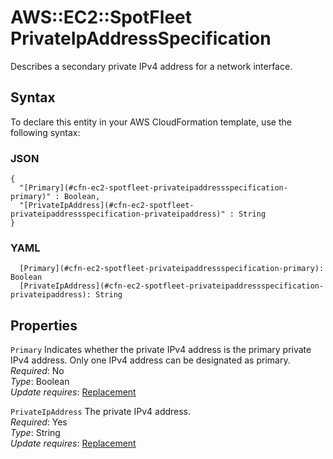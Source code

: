 # AWS::EC2::SpotFleet PrivateIpAddressSpecification<a name="aws-properties-ec2-spotfleet-privateipaddressspecification"></a>

Describes a secondary private IPv4 address for a network interface\.

## Syntax<a name="aws-properties-ec2-spotfleet-privateipaddressspecification-syntax"></a>

To declare this entity in your AWS CloudFormation template, use the following syntax:

### JSON<a name="aws-properties-ec2-spotfleet-privateipaddressspecification-syntax.json"></a>

```
{
  "[Primary](#cfn-ec2-spotfleet-privateipaddressspecification-primary)" : Boolean,
  "[PrivateIpAddress](#cfn-ec2-spotfleet-privateipaddressspecification-privateipaddress)" : String
}
```

### YAML<a name="aws-properties-ec2-spotfleet-privateipaddressspecification-syntax.yaml"></a>

```
  [Primary](#cfn-ec2-spotfleet-privateipaddressspecification-primary): Boolean
  [PrivateIpAddress](#cfn-ec2-spotfleet-privateipaddressspecification-privateipaddress): String
```

## Properties<a name="aws-properties-ec2-spotfleet-privateipaddressspecification-properties"></a>

`Primary`  <a name="cfn-ec2-spotfleet-privateipaddressspecification-primary"></a>
Indicates whether the private IPv4 address is the primary private IPv4 address\. Only one IPv4 address can be designated as primary\.  
*Required*: No  
*Type*: Boolean  
*Update requires*: [Replacement](https://docs.aws.amazon.com/AWSCloudFormation/latest/UserGuide/using-cfn-updating-stacks-update-behaviors.html#update-replacement)

`PrivateIpAddress`  <a name="cfn-ec2-spotfleet-privateipaddressspecification-privateipaddress"></a>
The private IPv4 address\.  
*Required*: Yes  
*Type*: String  
*Update requires*: [Replacement](https://docs.aws.amazon.com/AWSCloudFormation/latest/UserGuide/using-cfn-updating-stacks-update-behaviors.html#update-replacement)
